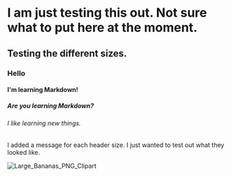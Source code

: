 # I am just testing this out. Not sure what to put here at the moment.
## Testing the different sizes.
### Hello
#### I'm learning Markdown!
##### Are you learning Markdown?
###### I like learning new things.













I added a message for each header size. I just wanted to test out what they looked like.




![Large_Bananas_PNG_Clipart](https://github.com/user-attachments/assets/962e2b01-b7f3-42f9-bd2a-a8c975d1f914)
